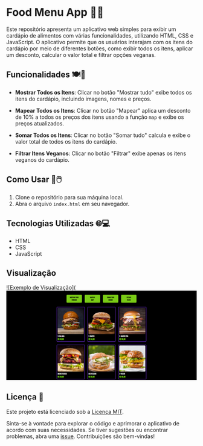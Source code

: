 # Food Menu App 🍔🍟

Este repositório apresenta um aplicativo web simples para exibir um cardápio de alimentos com várias funcionalidades, utilizando HTML, CSS e JavaScript. O aplicativo permite que os usuários interajam com os itens do cardápio por meio de diferentes botões, como exibir todos os itens, aplicar um desconto, calcular o valor total e filtrar opções veganas.

## Funcionalidades 🍽️🛒

- **Mostrar Todos os Itens**: Clicar no botão "Mostrar tudo" exibe todos os itens do cardápio, incluindo imagens, nomes e preços.

- **Mapear Todos os Itens**: Clicar no botão "Mapear" aplica um desconto de 10% a todos os preços dos itens usando a função `map` e exibe os preços atualizados.

- **Somar Todos os Itens**: Clicar no botão "Somar tudo" calcula e exibe o valor total de todos os itens do cardápio.

- **Filtrar Itens Veganos**: Clicar no botão "Filtrar" exibe apenas os itens veganos do cardápio.

## Como Usar 🍴🖱️

1. Clone o repositório para sua máquina local.
2. Abra o arquivo `index.html` em seu navegador.

## Tecnologias Utilizadas 🌐💻

- HTML
- CSS
- JavaScript

## Visualização

![Exemplo de Visualização](![Alt text](project.png)



## Licença 📄

Este projeto está licenciado sob a [Licença MIT](LICENSE).

Sinta-se à vontade para explorar o código e aprimorar o aplicativo de acordo com suas necessidades. Se tiver sugestões ou encontrar problemas, abra uma [issue](https://github.com/paulo-santos360/Javascript-Productsissues). Contribuições são bem-vindas!

